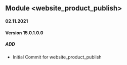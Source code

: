 ## Module <website_product_publish>

#### 02.11.2021
#### Version 15.0.1.0.0
##### ADD

- Initial Commit for website_product_publish


